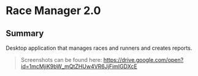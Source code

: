# Race Manager 2.0

## Summary
Desktop application that manages races and runners and creates reports.
>Screenshots can be found here: https://drive.google.com/open?id=1mcMjiK9bW_mQtZHUw4VR6JjFimIGDXcE
